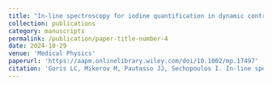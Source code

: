 ```yaml
---
title: "In-line spectroscopy for iodine quantification in dynamic contrast-enhanced dedicated breast CT"
collection: publications
category: manuscripts
permalink: /publication/paper-title-number-4
date: 2024-10-29
venue: 'Medical Physics'
paperurl: 'https://aapm.onlinelibrary.wiley.com/doi/10.1002/mp.17497'
citation: 'Goris LC, Mikerov M, Pautasso JJ, Sechopoulos I. In-line spectroscopy for iodine quantification in dynamic contrast-enhanced dedicated breast CT. Med Phys. Published online October 29, 2024.'
---
```

